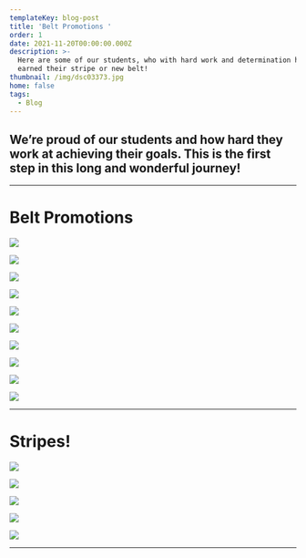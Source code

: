 ```yaml
---
templateKey: blog-post
title: 'Belt Promotions '
order: 1
date: 2021-11-20T00:00:00.000Z
description: >-
  Here are some of our students, who with hard work and determination have
  earned their stripe or new belt!
thumbnail: /img/dsc03373.jpg
home: false
tags:
  - Blog
---
```

## **We’re proud of our students and how hard they work at achieving their goals. This is the first step in this long and wonderful journey!**

- - -

# **Belt Promotions**

![](/img/dsc03456.jpg)

![](/img/dsc01419.jpg)

![](/img/dsc02031.jpg)

![](/img/dsc00698.jpg)

![](/img/dsc00712.jpg)

![](/img/dsc00730.jpg)

![](/img/dsc00739.jpg)

![](/img/dsc02042.jpg)

![](/img/dsc02071.jpg)

![](/img/dsc02090.jpg)

- - -

# Stripes!

![](/img/img_1932.jpg)

![](/img/img_1936.jpg)

![](/img/img_1938.jpg)

![](/img/img_1940.jpg)

![](/img/dsc02116.jpg)

- - -
